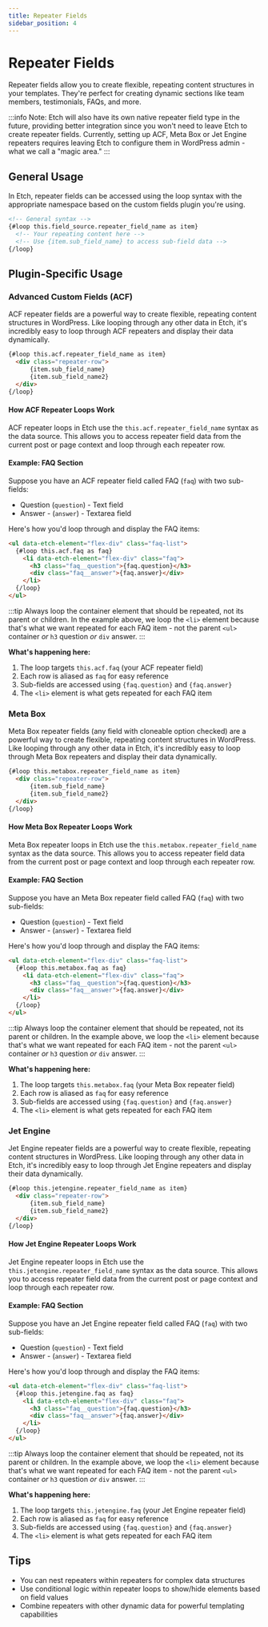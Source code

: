 ```yaml
---
title: Repeater Fields
sidebar_position: 4
---
```


# Repeater Fields

Repeater fields allow you to create flexible, repeating content structures in your templates. They're perfect for creating dynamic sections like team members, testimonials, FAQs, and more.

:::info
Note: Etch will also have its own native repeater field type in the future, providing better integration since you won't need to leave Etch to create repeater fields. Currently, setting up ACF, Meta Box or Jet Engine repeaters requires leaving Etch to configure them in WordPress admin - what we call a "magic area."
:::

## General Usage

In Etch, repeater fields can be accessed using the loop syntax with the appropriate namespace based on the custom fields plugin you're using.

```html
<!-- General syntax -->
{#loop this.field_source.repeater_field_name as item}
  <!-- Your repeating content here -->
  <!-- Use {item.sub_field_name} to access sub-field data -->
{/loop}
```

## Plugin-Specific Usage

### Advanced Custom Fields (ACF)

ACF repeater fields are a powerful way to create flexible, repeating content structures in WordPress. Like looping through any other data in Etch, it's incredibly easy to loop through ACF repeaters and display their data dynamically.

```html
{#loop this.acf.repeater_field_name as item}
  <div class="repeater-row">
      {item.sub_field_name}
      {item.sub_field_name2}
  </div>
{/loop}
```

#### How ACF Repeater Loops Work

ACF repeater loops in Etch use the `this.acf.repeater_field_name` syntax as the data source. This allows you to access repeater field data from the current post or page context and loop through each repeater row.

#### Example: FAQ Section

Suppose you have an ACF repeater field called FAQ (`faq`) with two sub-fields:
- Question (`question`) - Text field
- Answer - (`answer`) - Textarea field

Here's how you'd loop through and display the FAQ items:

```html
<ul data-etch-element="flex-div" class="faq-list">
  {#loop this.acf.faq as faq}
    <li data-etch-element="flex-div" class="faq">
      <h3 class="faq__question">{faq.question}</h3>
      <div class="faq__answer">{faq.answer}</div>
    </li>
  {/loop}
</ul>
```
:::tip
Always loop the container element that should be repeated, not its parent or children. In the example above, we loop the `<li>` element because that's what we want repeated for each FAQ item - not the parent `<ul>` container _or_ `h3` question _or_ `div` answer.
:::

**What's happening here:**
1. The loop targets `this.acf.faq` (your ACF repeater field)
2. Each row is aliased as `faq` for easy reference
3. Sub-fields are accessed using `{faq.question}` and `{faq.answer}`
4. The `<li>` element is what gets repeated for each FAQ item

### Meta Box

Meta Box repeater fields (any field with cloneable option checked) are a powerful way to create flexible, repeating content structures in WordPress. Like looping through any other data in Etch, it's incredibly easy to loop through Meta Box repeaters and display their data dynamically.

```html
{#loop this.metabox.repeater_field_name as item}
  <div class="repeater-row">
      {item.sub_field_name}
      {item.sub_field_name2}
  </div>
{/loop}
```

#### How Meta Box Repeater Loops Work

Meta Box repeater loops in Etch use the `this.metabox.repeater_field_name` syntax as the data source. This allows you to access repeater field data from the current post or page context and loop through each repeater row.

#### Example: FAQ Section

Suppose you have an Meta Box repeater field called FAQ (`faq`) with two sub-fields:
- Question (`question`) - Text field
- Answer - (`answer`) - Textarea field

Here's how you'd loop through and display the FAQ items:

```html
<ul data-etch-element="flex-div" class="faq-list">
  {#loop this.metabox.faq as faq}
    <li data-etch-element="flex-div" class="faq">
      <h3 class="faq__question">{faq.question}</h3>
      <div class="faq__answer">{faq.answer}</div>
    </li>
  {/loop}
</ul>
```
:::tip
Always loop the container element that should be repeated, not its parent or children. In the example above, we loop the `<li>` element because that's what we want repeated for each FAQ item - not the parent `<ul>` container _or_ `h3` question _or_ `div` answer.
:::

**What's happening here:**
1. The loop targets `this.metabox.faq` (your Meta Box repeater field)
2. Each row is aliased as `faq` for easy reference
3. Sub-fields are accessed using `{faq.question}` and `{faq.answer}`
4. The `<li>` element is what gets repeated for each FAQ item


### Jet Engine

Jet Engine repeater fields are a powerful way to create flexible, repeating content structures in WordPress. Like looping through any other data in Etch, it's incredibly easy to loop through Jet Engine repeaters and display their data dynamically.

```html
{#loop this.jetengine.repeater_field_name as item}
  <div class="repeater-row">
      {item.sub_field_name}
      {item.sub_field_name2}
  </div>
{/loop}
```

#### How Jet Engine Repeater Loops Work

Jet Engine repeater loops in Etch use the `this.jetengine.repeater_field_name` syntax as the data source. This allows you to access repeater field data from the current post or page context and loop through each repeater row.

#### Example: FAQ Section

Suppose you have an Jet Engine repeater field called FAQ (`faq`) with two sub-fields:
- Question (`question`) - Text field
- Answer - (`answer`) - Textarea field

Here's how you'd loop through and display the FAQ items:

```html
<ul data-etch-element="flex-div" class="faq-list">
  {#loop this.jetengine.faq as faq}
    <li data-etch-element="flex-div" class="faq">
      <h3 class="faq__question">{faq.question}</h3>
      <div class="faq__answer">{faq.answer}</div>
    </li>
  {/loop}
</ul>
```
:::tip
Always loop the container element that should be repeated, not its parent or children. In the example above, we loop the `<li>` element because that's what we want repeated for each FAQ item - not the parent `<ul>` container _or_ `h3` question _or_ `div` answer.
:::

**What's happening here:**
1. The loop targets `this.jetengine.faq` (your Jet Engine repeater field)
2. Each row is aliased as `faq` for easy reference
3. Sub-fields are accessed using `{faq.question}` and `{faq.answer}`
4. The `<li>` element is what gets repeated for each FAQ item


## Tips

- You can nest repeaters within repeaters for complex data structures
- Use conditional logic within repeater loops to show/hide elements based on field values
- Combine repeaters with other dynamic data for powerful templating capabilities
